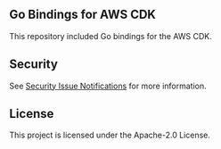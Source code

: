## Go Bindings for AWS CDK

This repository included Go bindings for the AWS CDK.

## Security

See [Security Issue Notifications](CONTRIBUTING.md#security-issue-notifications) for more information.

## License

This project is licensed under the Apache-2.0 License.

